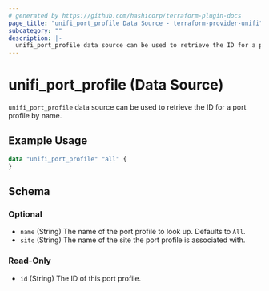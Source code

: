 ```yaml
---
# generated by https://github.com/hashicorp/terraform-plugin-docs
page_title: "unifi_port_profile Data Source - terraform-provider-unifi"
subcategory: ""
description: |-
  unifi_port_profile data source can be used to retrieve the ID for a port profile by name.
---
```


# unifi_port_profile (Data Source)

`unifi_port_profile` data source can be used to retrieve the ID for a port profile by name.

## Example Usage

```terraform
data "unifi_port_profile" "all" {
}
```

<!-- schema generated by tfplugindocs -->
## Schema

### Optional

- `name` (String) The name of the port profile to look up. Defaults to `All`.
- `site` (String) The name of the site the port profile is associated with.

### Read-Only

- `id` (String) The ID of this port profile.
